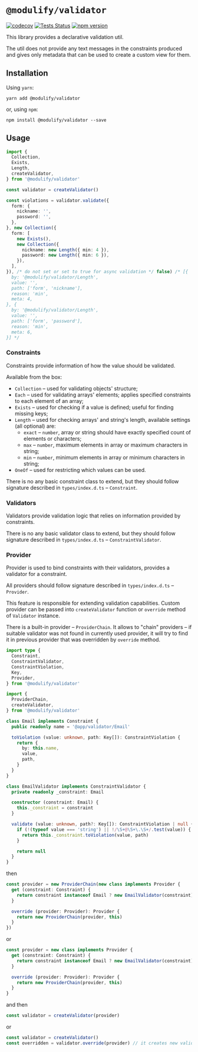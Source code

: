 # `@modulify/validator`

[![codecov](https://codecov.io/gh/modulify/validator/branch/main/graph/badge.svg)](https://codecov.io/gh/modulify/validator)
[![Tests Status](https://github.com/modulify/validator/actions/workflows/tests.yml/badge.svg)](https://github.com/modulify/validator/actions)
[![npm version](https://badge.fury.io/js/%40modulify%2Fvalidator.svg)](https://www.npmjs.com/package/@modulify/validator)


This library provides a declarative validation util.

The util does not provide any text messages in the constraints produced and gives only metadata that can
be used to create a custom view for them.

## Installation

Using `yarn`:

```
yarn add @modulify/validator
```

or, using `npm`:

```
npm install @modulify/validator --save
```

## Usage

```typescript
import {
  Collection,
  Exists,
  Length,
  createValidator,
} from '@modulify/validator'

const validator = createValidator()

const violations = validator.validate({
  form: {
    nickname: '',
    password: '',
  },
}, new Collection({
  form: [
    new Exists(),
    new Collection({
      nickname: new Length({ min: 4 }),
      password: new Length({ min: 6 }),
    }),
  ],
}), /* do not set or set to true for async validation */ false) /* [{
  by: '@modulify/validator/Length',
  value: '',
  path: ['form', 'nickname'],
  reason: 'min',
  meta: 4,
}, {
  by: '@modulify/validator/Length',
  value: '',
  path: ['form', 'password'],
  reason: 'min',
  meta: 6,
}] */
```

### Constraints

Constraints provide information of how the value should be validated.

Available from the box:

* `Collection` &ndash; used for validating objects' structure;
* `Each` &ndash; used for validating arrays' elements; applies specified constraints to each element of an array;
* `Exists` &ndash; used for checking if a value is defined; useful for finding missing keys;
* `Length` &ndash; used for checking arrays' and string's length, available settings (all optional) are:
  * `exact` &ndash; `number`, array or string should have exactly specified count of elements or characters;
  * `max` &ndash; `number`, maximum elements in array or maximum characters in string;
  * `min` &ndash; `number`, minimum elements in array or minimum characters in string;
* `OneOf` &ndash; used for restricting which values can be used.

There is no any basic constraint class to extend, but they should follow signature
described in `types/index.d.ts` &ndash; `Constraint`.

### Validators

Validators provide validation logic that relies on information provided by constraints.

There is no any basic validator class to extend, but they should follow signature
described in `types/index.d.ts` &ndash; `ConstraintValidator`.

### Provider

Provider is used to bind constraints with their validators, provides a validator for a constraint.

All providers should follow signature described in `types/index.d.ts` &ndash; `Provider`.

This feature is responsible for extending validation capabilities. Custom provider can be passed into
`createValidator` function or `override` method of `Validator` instance.

There is a built-in provider &ndash; `ProviderChain`. It allows to "chain" providers &ndash; if
suitable validator was not found in currently used provider, it will try to find it in previous provider that was
overridden by `override` method.

```typescript
import type {
  Constraint,
  ConstraintValidator,
  ConstraintViolation,
  Key,
  Provider,
} from '@modulify/validator'

import {
  ProviderChain,
  createValidator,
} from '@modulify/validator'

class Email implements Constraint {
  public readonly name = '@app/validator/Email'

  toViolation (value: unknown, path: Key[]): ConstraintViolation {
    return {
      by: this.name,
      value,
      path,
    }
  }
}

class EmailValidator implements ConstraintValidator {
  private readonly _constraint: Email

  constructor (constraint: Email) {
    this._constraint = constraint
  }

  validate (value: unknown, path?: Key[]): ConstraintViolation | null {
    if (!(typeof value === 'string') || !/\S+@\S+\.\S+/.test(value)) {
      return this._constraint.toViolation(value, path)
    }

    return null
  }
}
```

then

```typescript
const provider = new ProviderChain(new class implements Provider {
  get (constraint: Constraint) {
    return constraint instanceof Email ? new EmailValidator(constraint) : null
  }

  override (provider: Provider): Provider {
    return new ProviderChain(provider, this)
  }
})
```

or

```typescript
const provider = new class implements Provider {
  get (constraint: Constraint) {
    return constraint instanceof Email ? new EmailValidator(constraint) : null
  }

  override (provider: Provider): Provider {
    return new ProviderChain(provider, this)
  }
}
```

and then

```typescript
const validator = createValidator(provider)
```

or

```typescript
const validator = createValidator()
const overridden = validator.override(provider) // it creates new validator instance, so validator !== overridden
```